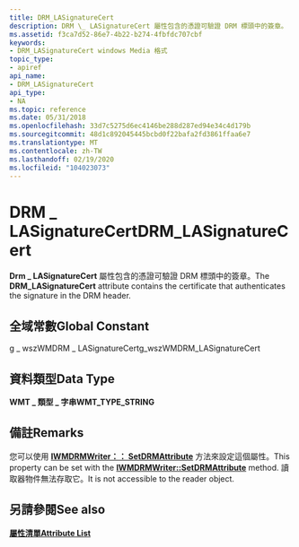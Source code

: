 ```yaml
---
title: DRM_LASignatureCert
description: DRM \_ LASignatureCert 屬性包含的憑證可驗證 DRM 標頭中的簽章。
ms.assetid: f3ca7d52-86e7-4b22-b274-4fbfdc707cbf
keywords:
- DRM_LASignatureCert windows Media 格式
topic_type:
- apiref
api_name:
- DRM_LASignatureCert
api_type:
- NA
ms.topic: reference
ms.date: 05/31/2018
ms.openlocfilehash: 33d7c5275d6ec4146be288d287ed94e34c4d179b
ms.sourcegitcommit: 48d1c892045445bcbd0f22bafa2fd3861ffaa6e7
ms.translationtype: MT
ms.contentlocale: zh-TW
ms.lasthandoff: 02/19/2020
ms.locfileid: "104023073"
---
```

# <a name="drm_lasignaturecert"></a><span data-ttu-id="f4fcb-104">DRM \_ LASignatureCert</span><span class="sxs-lookup"><span data-stu-id="f4fcb-104">DRM\_LASignatureCert</span></span>

<span data-ttu-id="f4fcb-105">**Drm \_ LASignatureCert** 屬性包含的憑證可驗證 DRM 標頭中的簽章。</span><span class="sxs-lookup"><span data-stu-id="f4fcb-105">The **DRM\_LASignatureCert** attribute contains the certificate that authenticates the signature in the DRM header.</span></span>

## <a name="global-constant"></a><span data-ttu-id="f4fcb-106">全域常數</span><span class="sxs-lookup"><span data-stu-id="f4fcb-106">Global Constant</span></span>

<span data-ttu-id="f4fcb-107">g \_ wszWMDRM \_ LASignatureCert</span><span class="sxs-lookup"><span data-stu-id="f4fcb-107">g\_wszWMDRM\_LASignatureCert</span></span>

## <a name="data-type"></a><span data-ttu-id="f4fcb-108">資料類型</span><span class="sxs-lookup"><span data-stu-id="f4fcb-108">Data Type</span></span>

<span data-ttu-id="f4fcb-109">**WMT \_ 類型 \_ 字串**</span><span class="sxs-lookup"><span data-stu-id="f4fcb-109">**WMT\_TYPE\_STRING**</span></span>

## <a name="remarks"></a><span data-ttu-id="f4fcb-110">備註</span><span class="sxs-lookup"><span data-stu-id="f4fcb-110">Remarks</span></span>

<span data-ttu-id="f4fcb-111">您可以使用 [**IWMDRMWriter：： SetDRMAttribute**](/previous-versions/windows/desktop/api/Wmsdkidl/nf-wmsdkidl-iwmdrmwriter-setdrmattribute) 方法來設定這個屬性。</span><span class="sxs-lookup"><span data-stu-id="f4fcb-111">This property can be set with the [**IWMDRMWriter::SetDRMAttribute**](/previous-versions/windows/desktop/api/Wmsdkidl/nf-wmsdkidl-iwmdrmwriter-setdrmattribute) method.</span></span> <span data-ttu-id="f4fcb-112">讀取器物件無法存取它。</span><span class="sxs-lookup"><span data-stu-id="f4fcb-112">It is not accessible to the reader object.</span></span>

## <a name="see-also"></a><span data-ttu-id="f4fcb-113">另請參閱</span><span class="sxs-lookup"><span data-stu-id="f4fcb-113">See also</span></span>

<dl> <dt>

[<span data-ttu-id="f4fcb-114">**屬性清單**</span><span class="sxs-lookup"><span data-stu-id="f4fcb-114">**Attribute List**</span></span>](attribute-list.md)
</dt> </dl>

 

 




